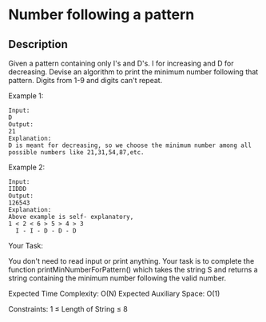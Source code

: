 # Number following a pattern

## Description

Given a pattern containing only I's and D's. I for increasing and D for decreasing. Devise an algorithm to print the minimum number following that pattern. Digits from 1-9 and digits can't repeat.
 
Example 1:
<!-- ![Alt](https://assets.leetcode.com/uploads/2021/05/01/maxarea1-grid.jpg) -->

```
Input:
D
Output:
21
Explanation:
D is meant for decreasing, so we choose the minimum number among all possible numbers like 21,31,54,87,etc.
```

Example 2:

```
Input:
IIDDD
Output:
126543
Explanation:
Above example is self- explanatory,
1 < 2 < 6 > 5 > 4 > 3
  I - I - D - D - D
```

Your Task:

You don't need to read input or print anything. Your task is to complete the function printMinNumberForPattern() which takes the string S and returns a string containing the minimum number following the valid number.

Expected Time Complexity: O(N)
Expected Auxiliary Space: O(1)

Constraints:
1 ≤ Length of String ≤ 8

